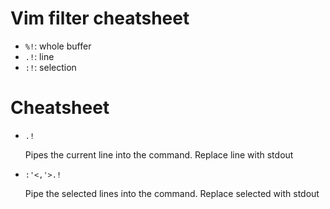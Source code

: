 # Vim filter cheatsheet

- `%!`: whole buffer
- `.!`: line
- `:!`: selection

# Cheatsheet

- `.!`

  Pipes the current line into the command. Replace line with stdout

- `:'<,'>.!`

  Pipe the selected lines into the command. Replace selected with stdout

